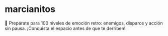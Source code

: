 # marcianitos
🚀 Prepárate para 100 niveles de emoción retro: enemigos, disparos y acción sin pausa. ¡Conquista el espacio antes de que te derriben!
